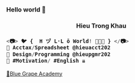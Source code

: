 ### Hello world 👋
<h3 align="center">Hieu Trong Khau</h3>

<h3 align="left">

```js
<📷> 🐦 {  H ヅ L·L ō World! 🌻🌻🌻 } </📷>
💚 Acctax/Spreadsheet @hieuacct202
💜 Design/Programming @hieupgmr202
💙 #Motivation/ #English ⇊
```
</h3>
<a href="https://sites.google.com/view/khautronghieu/" target="_blank">💜Blue Grape Academy </a>

